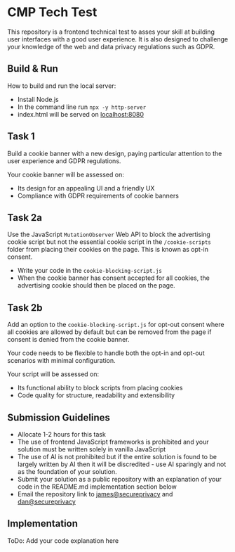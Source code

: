# CMP Tech Test

This repository is a frontend technical test to asses your skill at building user interfaces with a good user experience. It is also designed to challenge your knowledge of the web and data privacy regulations such as GDPR.

## Build & Run

How to build and run the local server:

- Install Node.js
- In the command line run `npx -y http-server`
- index.html will be served on [localhost:8080](http://localhost:8080)

## Task 1

Build a cookie banner with a new design, paying particular attention to the user experience and GDPR regulations.

Your cookie banner will be assessed on:

- Its design for an appealing UI and a friendly UX
- Compliance with GDPR requirements of cookie banners

## Task 2a

Use the JavaScript `MutationObserver` Web API to block the advertising cookie script but not the essential cookie script in the `/cookie-scripts` folder from placing their cookies on the page. This is known as opt-in consent.

- Write your code in the `cookie-blocking-script.js`
- When the cookie banner has consent accepted for all cookies, the advertising cookie should then be placed on the page.

## Task 2b

Add an option to the `cookie-blocking-script.js` for opt-out consent where all cookies are allowed by default but can be removed from the page if consent is denied from the cookie banner.

Your code needs to be flexible to handle both the opt-in and opt-out scenarios with minimal configuration.

Your script will be assessed on:

- Its functional ability to block scripts from placing cookies
- Code quality for structure, readability and extensibility

## Submission Guidelines

- Allocate 1-2 hours for this task
- The use of frontend JavaScript frameworks is prohibited and your solution must be written solely in vanilla JavaScript
- The use of AI is not prohibited but if the entire solution is found to be largely written by AI then it will be discredited - use AI sparingly and not as the foundation of your solution.
- Submit your solution as a public repository with an explanation of your code in the README.md implementation section below
- Email the repository link to [james@secureprivacy](mailto:james@secureprivacy.ai) and [dan@secureprivacy](mailto:dan@secureprivacy.ai)

## Implementation

ToDo: Add your code explanation here
